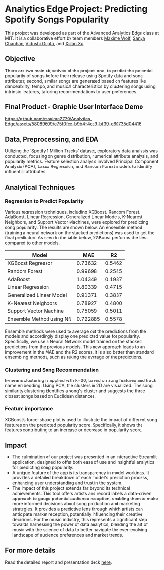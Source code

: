 # Analytics Edge Project: Predicting Spotify Songs Popularity

This project was developed as part of the Advanced Analytics Edge class at MIT. It is a collaborative effort by team members [Maxime Wolf](https://www.linkedin.com/in/maxime-wolf/), [Sanya Chauhan](https://www.linkedin.com/in/sanya-chauhan/), [Vidushi Gupta](https://www.linkedin.com/in/vidushi-gupta07/), and [Xidan Xu](https://www.linkedin.com/in/xidan-xu/)

## Objective

There are two main objectives of the project: one, to predict the potential popularity of songs before their release using Spotify data and song attributes; second, similar songs are generated based on features like danceability, tempo, and musical characteristics by clustering songs using intrinsic features, tailoring recommendations to user preferences.

## Final Product - Graphic User Interface Demo

https://github.com/maxime7770/Analytics-Edge/assets/58089609/c75f0fce-b9b4-4ce9-bf39-c60735d04416

## Data, Preprocessing, and EDA

Utilizing the ‘Spotify 1 Million Tracks’ dataset, exploratory data analysis was conducted, focusing on genre distribution, numerical attribute analysis, and popularity metrics. Feature selection analysis involved Principal Component Analysis (PCA), Lasso Regression, and Random Forest models to identify influential attributes.


## Analytical Techniques

### Regression to Predict Popularity

Various regression techniques, including XGBoost, Random Forest, AdaBoost, Linear Regression, Generalized Linear Models, K-Nearest Neighbors, and Support Vector Machines, were explored for predicting song popularity. The results are shown below. An ensemble method (training a neural network on the stacked predictions) was used to get the final prediction. As seen in the table below, XGBoost performs the best compared to other models. 

| Model                    | MAE      | R2     |
| ------------------------ | -------- | ------ |
| XGBoost Regressor        | 0.73632  | 0.5462 |
| Random Forest            | 0.99698  | 0.2545 |
| AdaBoost                 | 1.04349  | 0.1987 |
| Linear Regression        | 0.80339  | 0.4715 |
| Generalized Linear Model | 0.91371  | 0.3837 |
| K-Nearest Neighbors      | 0.78927  | 0.4800 |
| Support Vector Machine   | 0.75059  | 0.5011 |
| Ensemble Method using NN | 0.722885 | 0.5578 |

Ensemble methods were used to average out the predictions from the models and accordingly display one predicted value for popularity. Specifically, we use a Neural Network model trained on the stacked predictions from the previous models. This new approach leads to an improvement in the MAE and the R2 scores. It is also better than standard ensembling methods, such as taking the average of the predictions.

### Clustering and Song Recommendation
k-means clustering is applied with k=60, based on song features and track name embedding. Using PCA, the clusters in 2D are visualized. The song similarity clustering identifies a song's cluster and suggests the three closest songs based on Euclidean distances.

### Feature importance
XGBoost’s force-shape plot is used to illustrate the impact of different song features on the predicted popularity score. Specifically, it shows the features contributing to an increase or decrease in popularity score.

## Impact

- The culmination of our project was presented in an interactive Streamlit application, designed to offer both ease of use and insightful analytics for predicting song popularity.
- A unique feature of the app is its transparency in model workings. It provides a detailed breakdown of each model's prediction process, enhancing user understanding and trust in the system.
- The impact of this project extends far beyond its technical achievements. This tool offers artists and record labels a data-driven approach to gauge potential audience reception, enabling them to make more informed decisions about song production and marketing strategies. It provides a predictive lens through which artists can anticipate market reception, potentially influencing their creative decisions. For the music industry, this represents a significant step towards harnessing the power of data analytics, blending the art of music with the science of data to better navigate the ever-evolving landscape of audience preferences and market trends.

## For more details
Read the detailed report and presentation deck [here](https://drive.google.com/drive/folders/1SBUQMDE3O4p_TxhOoEk5k6bTXMk4u897?usp=sharing).
